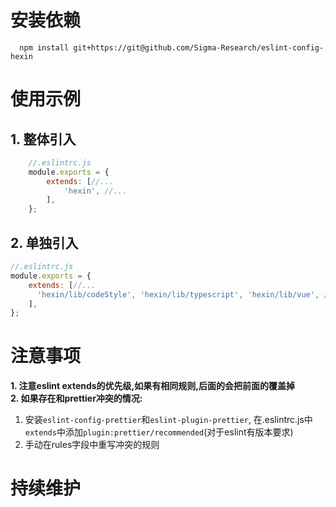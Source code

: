 # 安装依赖
```shell
  npm install git+https://git@github.com/Sigma-Research/eslint-config-hexin
```

# 使用示例
## 1. 整体引入
```js
    //.eslintrc.js
    module.exports = {
        extends: [//...
            'hexin', //...
        ],
    };
```
## 2. 单独引入
```js
//.eslintrc.js
module.exports = {
    extends: [//...
      'hexin/lib/codeStyle', 'hexin/lib/typescript', 'hexin/lib/vue', //...
    ],
};
```

# 注意事项
**1. 注意eslint extends的优先级,如果有相同规则,后面的会把前面的覆盖掉**<br>
**2. 如果存在和prettier冲突的情况:**
1. 安装```eslint-config-prettier```和```eslint-plugin-prettier```, 在.eslintrc.js中```extends```中添加```plugin:prettier/recommended```(对于eslint有版本要求)<br>
2. 手动在rules字段中重写冲突的规则<br>


# 持续维护




